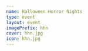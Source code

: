 ```yaml
---
name: Halloween Horror Nights
type: event
layout: event 
imagePrefix: hhn
cover: hhn.jpg
icon: hhn.jpg
---
```

